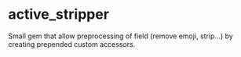 # active_stripper
Small gem that allow preprocessing of field (remove emoji, strip...) by creating prepended custom accessors.
